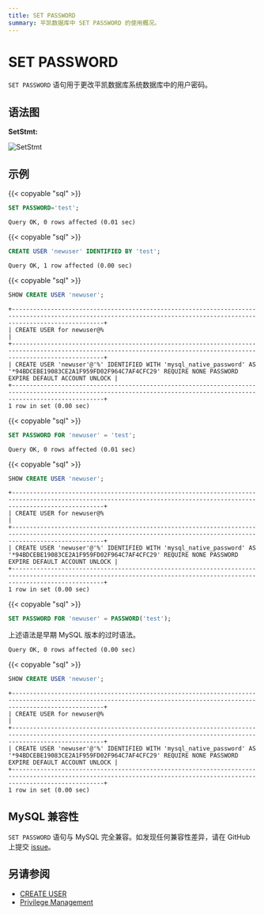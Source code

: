 ```yaml
---
title: SET PASSWORD
summary: 平凯数据库中 SET PASSWORD 的使用概况。
---
```


# SET PASSWORD

`SET PASSWORD` 语句用于更改平凯数据库系统数据库中的用户密码。

## 语法图

**SetStmt:**

![SetStmt](/media/sqlgram/SetStmt.png)

## 示例

{{< copyable "sql" >}}

```sql
SET PASSWORD='test';
```

```
Query OK, 0 rows affected (0.01 sec)
```

{{< copyable "sql" >}}

```sql
CREATE USER 'newuser' IDENTIFIED BY 'test';
```

```
Query OK, 1 row affected (0.00 sec)
```

{{< copyable "sql" >}}

```sql
SHOW CREATE USER 'newuser';
```

```
+----------------------------------------------------------------------------------------------------------------------------------------------------------------------+
| CREATE USER for newuser@%                                                                                                                                            |
+----------------------------------------------------------------------------------------------------------------------------------------------------------------------+
| CREATE USER 'newuser'@'%' IDENTIFIED WITH 'mysql_native_password' AS '*94BDCEBE19083CE2A1F959FD02F964C7AF4CFC29' REQUIRE NONE PASSWORD EXPIRE DEFAULT ACCOUNT UNLOCK |
+----------------------------------------------------------------------------------------------------------------------------------------------------------------------+
1 row in set (0.00 sec)
```

{{< copyable "sql" >}}

```sql
SET PASSWORD FOR 'newuser' = 'test';
```

```
Query OK, 0 rows affected (0.01 sec)
```

{{< copyable "sql" >}}

```sql
SHOW CREATE USER 'newuser';
```

```
+----------------------------------------------------------------------------------------------------------------------------------------------------------------------+
| CREATE USER for newuser@%                                                                                                                                            |
+----------------------------------------------------------------------------------------------------------------------------------------------------------------------+
| CREATE USER 'newuser'@'%' IDENTIFIED WITH 'mysql_native_password' AS '*94BDCEBE19083CE2A1F959FD02F964C7AF4CFC29' REQUIRE NONE PASSWORD EXPIRE DEFAULT ACCOUNT UNLOCK |
+----------------------------------------------------------------------------------------------------------------------------------------------------------------------+
1 row in set (0.00 sec)
```

{{< copyable "sql" >}}

```sql
SET PASSWORD FOR 'newuser' = PASSWORD('test');
```

上述语法是早期 MySQL 版本的过时语法。

```
Query OK, 0 rows affected (0.00 sec)
```

{{< copyable "sql" >}}

```sql
SHOW CREATE USER 'newuser';
```

```
+----------------------------------------------------------------------------------------------------------------------------------------------------------------------+
| CREATE USER for newuser@%                                                                                                                                            |
+----------------------------------------------------------------------------------------------------------------------------------------------------------------------+
| CREATE USER 'newuser'@'%' IDENTIFIED WITH 'mysql_native_password' AS '*94BDCEBE19083CE2A1F959FD02F964C7AF4CFC29' REQUIRE NONE PASSWORD EXPIRE DEFAULT ACCOUNT UNLOCK |
+----------------------------------------------------------------------------------------------------------------------------------------------------------------------+
1 row in set (0.00 sec)
```

## MySQL 兼容性

`SET PASSWORD` 语句与 MySQL 完全兼容。如发现任何兼容性差异，请在 GitHub 上提交 [issue](https://github.com/pingcap/tidb/issues/new/choose)。

## 另请参阅

* [CREATE USER](/sql-statements/sql-statement-create-user.md)
* [Privilege Management](/privilege-management.md)
